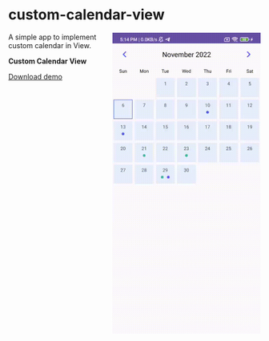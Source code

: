 # custom-calendar-view

<img align="right" width="296" height="600"  src="https://github.com/raheemadamboev/custom-calendar-view/blob/master/banner.gif" />

A simple app to implement custom calendar in View.

**Custom Calendar View**

<a href="https://github.com/raheemadamboev/custom-calendar-view/blob/master/app-debug.apk">Download demo</a>
